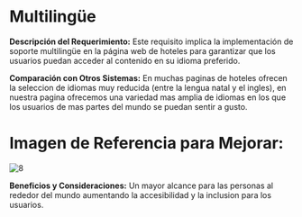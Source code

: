 # Multilingüe

**Descripción del Requerimiento:**
 Este requisito implica la implementación de soporte multilingüe en la página web de hoteles para garantizar que los usuarios puedan acceder al contenido en su idioma preferido.

**Comparación con Otros Sistemas:**
En muchas paginas de hoteles ofrecen la seleccion de idiomas muy reducida (entre la lengua natal y el ingles), en nuestra pagina ofrecemos una variedad mas amplia de idiomas en los que los usuarios de mas partes del mundo se puedan sentir a gusto.

# Imagen de Referencia para Mejorar:
![8](https://raw.githubusercontent.com/SantiagoCabana/B01_Hotel.github.io/gh-pages/src/pages/image/imagen-4.jpg)


**Beneficios y Consideraciones:**
Un mayor alcance para las personas al rededor del mundo aumentando la accesibilidad y la inclusion para los usuarios.
